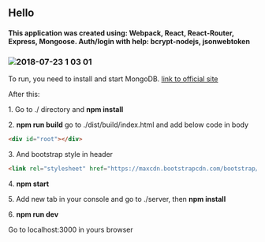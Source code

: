 <h2>Hello</h2>

<h4> This application was created using:
Webpack, React, React-Router, Express, Mongoose. Auth/login with help: bcrypt-nodejs, jsonwebtoken</h4>


### ![2018-07-23 1 03 01](https://user-images.githubusercontent.com/31519602/43050651-8960d04e-8e15-11e8-906e-c68008e69752.jpg)


 <p> To run, you need to install and start MongoDB. <a href="https://www.mongodb.com/">link to official site</a></p>
 <p>After this:</p>
 <p>1. Go to ./ directory and <b>npm install</b></p>
 <p>2. <b>npm run build</b> go to ./dist/build/index.html and add below code in body</p>

  ```html
 <div id="root"></div>
 ```

<p>3. And bootstrap style in header</p>

  ```html
<link rel="stylesheet" href="https://maxcdn.bootstrapcdn.com/bootstrap/3.3.7/css/bootstrap.min.css" integrity="sha384-BVYiiSIFeK1dGmJRAkycuHAHRg32OmUcww7on3RYdg4Va+PmSTsz/K68vbdEjh4u" crossorigin="anonymous">
 ```

<p>4. <b>npm start</b> </p>
<p>5. Add new tab in your console and go to ./server, then <b>npm install</b></p>
<p>6. <b>npm run dev</b></p>
<p>Go to localhost:3000 in yours browser</p>
